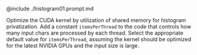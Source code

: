 @include ./histogram01.prompt.md

Optimize the CUDA kernel by utilization of shared memory for histogram privatization. Add a constant `itemsPerThread` to the code that controls how many input chars are processed by each thread. Select the appropriate default value for `itemsPerThread`, assuming the kernel should be optimized for the latest NVIDIA GPUs and the input size is large.
